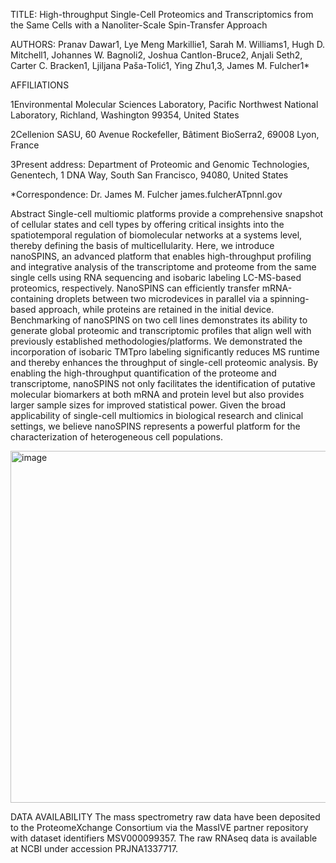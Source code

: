 TITLE: High-throughput Single-Cell Proteomics and Transcriptomics from the Same Cells with a Nanoliter-Scale Spin-Transfer Approach

AUTHORS: 
Pranav Dawar1, Lye Meng Markillie1, Sarah M. Williams1, Hugh D. Mitchell1, Johannes W. Bagnoli2, Joshua Cantlon-Bruce2, Anjali Seth2, Carter C. Bracken1, Ljiljana Paša-Tolić1, Ying Zhu1,3, James M. Fulcher1*

AFFILIATIONS

1Environmental Molecular Sciences Laboratory, Pacific Northwest National Laboratory, Richland, Washington 99354, United States

2Cellenion SASU, 60 Avenue Rockefeller, Bâtiment BioSerra2, 69008 Lyon, France

3Present address: Department of Proteomic and Genomic Technologies, Genentech, 1 DNA Way, South San Francisco, 94080, United States

*Correspondence: Dr. James M. Fulcher james.fulcherATpnnl.gov

Abstract
Single-cell multiomic platforms provide a comprehensive snapshot of cellular states and cell types by offering critical insights into the spatiotemporal regulation of biomolecular networks at a systems level, thereby defining the basis of multicellularity. Here, we introduce nanoSPINS, an advanced platform that enables high-throughput profiling and integrative analysis of the transcriptome and proteome from the same single cells using RNA sequencing and isobaric labeling LC-MS-based proteomics, respectively. NanoSPINS can efficiently transfer mRNA-containing droplets between two microdevices in parallel via a spinning-based approach, while proteins are retained in the initial device. Benchmarking of nanoSPINS on two cell lines demonstrates its ability to generate global proteomic and transcriptomic profiles that align well with previously established methodologies/platforms. We demonstrated the incorporation of isobaric TMTpro labeling significantly reduces MS runtime and thereby enhances the throughput of single-cell proteomic analysis. By enabling the high-throughput quantification of the proteome and transcriptome, nanoSPINS not only facilitates the identification of putative molecular biomarkers at both mRNA and protein level but also provides larger sample sizes for improved statistical power. Given the broad applicability of single-cell multiomics in biological research and clinical settings, we believe nanoSPINS represents a powerful platform for the characterization of heterogeneous cell populations. 

<img width="944" height="563" alt="image" src="https://github.com/user-attachments/assets/43d1f137-2890-4f0c-84d6-4dad30546d99" />

DATA AVAILABILITY
The mass spectrometry raw data have been deposited to the ProteomeXchange Consortium via the MassIVE partner repository with dataset identifiers MSV000099357. The raw RNAseq data is available at NCBI under accession PRJNA1337717.
